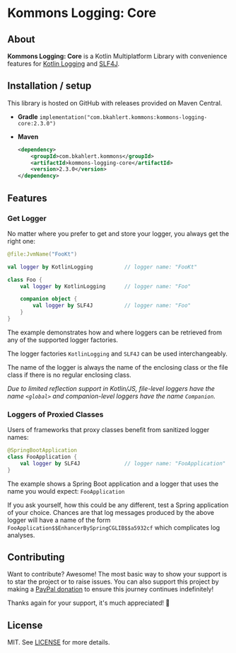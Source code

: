 # Kommons Logging: Core

## About

**Kommons Logging: Core** is a Kotlin Multiplatform Library with convenience features
for [Kotlin Logging](https://github.com/MicroUtils/kotlin-logging)
and [SLF4J](https://www.slf4j.org/).

## Installation / setup

This library is hosted on GitHub with releases provided on Maven Central.

* **Gradle** `implementation("com.bkahlert.kommons:kommons-logging-core:2.3.0")`

* **Maven**
  ```xml
  <dependency>
      <groupId>com.bkahlert.kommons</groupId>
      <artifactId>kommons-logging-core</artifactId>
      <version>2.3.0</version>
  </dependency>
  ```

## Features

### Get Logger

No matter where you prefer to get and store your logger,
you always get the right one:

```kotlin
@file:JvmName("FooKt")

val logger by KotlinLogging          // logger name: "FooKt"

class Foo {
    val logger by KotlinLogging      // logger name: "Foo"

    companion object {
        val logger by SLF4J          // logger name: "Foo"
    }
}
```

The example demonstrates how and where loggers can be retrieved from any of the supported logger factories.

The logger factories `KotlinLogging` and `SLF4J` can be used interchangeably.

The name of the logger is always the name of the enclosing class or
the file class if there is no regular enclosing class.

*Due to limited reflection support in Kotlin/JS,
file-level loggers have the name `<global>` and
companion-level loggers have the name `Companion`.*

### Loggers of Proxied Classes

Users of frameworks that proxy classes benefit from sanitized logger names:

```kotlin
@SpringBootApplication
class FooApplication {
    val logger by SLF4J              // logger name: "FooApplication"
}
```

The example shows a Spring Boot application and a logger
that uses the name you would expect: `FooApplication`

If you ask yourself, how this could be any different, test a Spring application of your choice.
Chances are that log messages produced by the above logger will have a name of the form `FooApplication$$EnhancerBySpringCGLIB$$a5932cf` which complicates log
analyses.

## Contributing

Want to contribute?
Awesome!
The most basic way to show your support is to star the project or to raise issues.
You can also support this project by making a [PayPal donation](https://www.paypal.me/bkahlert) to ensure this journey continues indefinitely!

Thanks again for your support, it's much appreciated! :pray:

## License

MIT. See [LICENSE](../../LICENSE) for more details.

